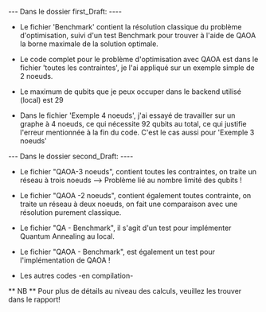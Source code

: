 --- Dans le dossier first_Draft: ----

- Le fichier 'Benchmark' contient la résolution classique du problème d'optimisation, suivi d'un test Benchmark pour trouver à l'aide de QAOA la borne maximale de la solution optimale. 

- Le code complet pour le problème d'optimisation avec QAOA est dans le fichier 'toutes les contraintes', je l'ai appliqué sur un exemple simple de 2 noeuds.

- Le maximum de qubits que je peux occuper dans le backend utilisé (local) est 29

- Dans le fichier 'Exemple 4 noeuds', j'ai essayé de travailler sur un graphe à 4 noeuds, ce qui nécessite 92 qubits au total, ce qui justifie l'erreur mentionnée à la fin du code. C'est le cas aussi pour 'Exemple 3 noeuds'


--- Dans le dossier second_Draft: ----

- Le fichier "QAOA-3 noeuds", contient toutes les contraintes, on traite un réseau à trois noeuds --> Problème lié au nombre limité des qubits !

- Le fichier "QAOA -2 noeuds", contient également toutes contrainte, on traite un réseau à deux noeuds, on fait une comparaison avec une résolution purement classique.

- Le fichier "QA - Benchmark", il s'agit d'un test pour implémenter Quantum Annealing au local.

- Le fichier "QAOA - Benchmark", est également un test pour l'implémentation de QAOA !

- Les autres codes -en compilation-


** NB **
Pour plus de détails au niveau des calculs, veuillez les trouver dans le rapport!
